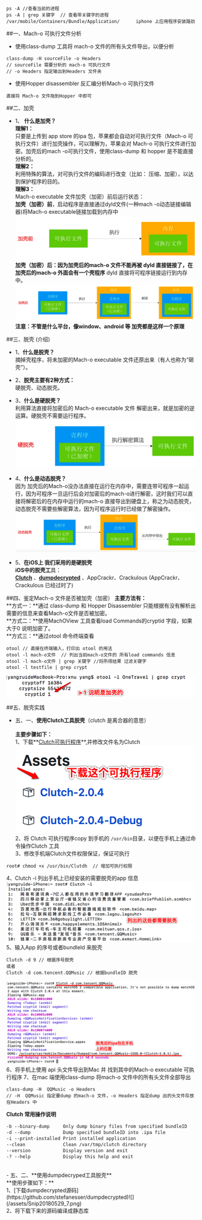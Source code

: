 ```
ps -A //查看当前的进程
ps -A | grep 关键字  // 查看带关键字的进程
/var/mobile/Containers/Bundle/Application/      iphone 上应用程序安装路劲   
```


##一、Mach-o 可执行文件分析

- 使用class-dump 工具将 mach-o 文件的所有头文件导出，以便分析
```
class-dump -H sourceFile -o Headers
// sourceFile 需要分析的 mach-o 可执行文件
// -o Headers 指定输出到Headers 文件夹
```

- 使用Hopper disassembler 反汇编分析Mach-o 可执行文件
```
直接将 Mach-o 文件拖到Hopper 中即可
```


##二、加壳
- 1、 **什么是加壳？** <br> **理解1：**<br>只要是上传到 app store 的ipa 包，苹果都会自动对可执行文件（Mach-o 可执行文件）进行加壳操作，可以理解为，苹果会对 Mach-o 可执行文件进行加密。加壳后的mach
-o可执行文件，使用class-dump 和 hopper 是不能直接分析的。<br> **理解2：**<br>利用特殊的算法，对可执行文件的编码进行改变（比如： 压缩、加密），以达到保护程序的目的。<br>**理解3：**<br>Mach-o executable 文件加壳（加密）前后运行状态：<br> **加壳（加密）前**，启动程序是直接通过dyld文件(一种mach
-o动态链接编辑器)将Mach-o executable链接加载到内存中
![](/assets/Snip20180528_1.png)
**加壳（加密）后：**因为加壳后的mach-o 文件不能再被 dyld 直接链接了，在加壳后的mach-o 外面会有一个**壳程序** dyld 直接将可程序链接运行到内存中。
![](/assets/Snip20180528_2.png)
**注意：不管是什么平台，像window、android 等 加壳都是这样一个原理**







##三、脱壳 (介绍)
- 1、**什么是脱壳？**<br> 摘掉壳程序，将未加密的Mach-o executable 文件还原出来（有人也称为“砸壳”）。

- 2、**脱壳主要有2种方式：**<br>硬脱壳、动态脱壳。

- 3、**什么是硬脱壳？**<br> 利用算法直接将加密后的 Mach-o executable 文件 解密出来，就是加密的逆运算。硬脱壳不需要运行程序。
![](/assets/Snip20180528_3.png)

- 4、**什么是动态脱壳？**<br> 因为 加壳后的Mach-o没办法直接在运行在内存中，需要连带可程序一起运行，因为可程序一旦运行后会对加密后的mach-o进行解密，这时我们可以直接将解密后的在内存中运行的mach-o 直接导出到硬盘上，称之为动态脱壳，动态脱壳不需要些解密算法，因为可程序运行时已经做了解密操作。![](/assets/Snip20180528_4.png)

- 5、**在iOS上 我们采用的是硬脱壳**<br> **iOS中的脱壳工**具：<br> **[Clutch](https://github.com/KJCracks/Clutch)** 、**[dumpdecrypted](https://github.com/stefanesser/dumpdecrypted)** 、AppCrackr、Crackulous (AppCrackr、Crackulous 已经过时了)








##四、鉴定Mach-o 文件是否被加壳（加密）
**主要方法有：**<br> **方式一：**通过 class-dump 和 Hopper Disassembler 只能根据有没有解析出需要的信息来查看Mach-o文件是否被加密。<br>**方式二：**使用MachOView 工具查看load Commands的cryptid 字段，如果大于0 说明加密了。<br>**方式三：**通过otool 命令终端查看
```
otool // 直接在终端输入，打印出 otool 的用法
otool -l mach-o文件  // 列出当前mach-o文件的 所有load commands 信息
otool -l mach-o文件 | grep 关键字 //将所得结果 过滤关键字
otool -l testfile | grep crypt
```
![](/assets/Snip20180529_2.png)


##五、脱壳实践

- 五、一、**使用Clutch工具脱壳**（clutch 是离合器的意思）<br><br>**主要步骤如下：<br>** 1、下载**[Clutch可执行程序](https://github.com/KJCracks/Clutch/releases)**,并修改文件名为Clutch<br>![](/assets/Snip20180529_4.png)<br>2、将 Clutch 可执行程序copy 到手机的 `/usr/bin`目录，以便在手机上通过命令操作Clutch 工具<br>3、修改手机端Clutch文件权限保证，保证可执行
```
root# chmod +x /usr/bin/Clutdh  // 增加可执行权限
```
4、Clutch -i  列出手机上已经安装的需要脱壳的app 信息![](/assets/Snip20180529_5.png)<br>5、输入App 的序号或者bundleId 来脱壳
```
Clutch -d 9 // 根据序号脱壳
或者
Clutch -d com.tencent.QQMusic // 根据bundleID 脱壳
```
![](/assets/Snip20180529_6.png)
6、将手机上使用 api 头文件导出到Mac 并 找到其中的Mach-o executable 可执行程序
7、在mac 端使用class-dump 将mach-o 文件中的所有头文件全部导出
```
class-dump -H  QQMusic -o Headers 
// -H  QQMusic 指定要dump 的mach-o 文件，-o Headers 指定dump 出的头文件存放在Headers 中
``` 

**Clutch 常用操作说明**
    
```
-b --binary-dump     Only dump binary files from specified bundleID
-d --dump            Dump specified bundleID into .ipa file
-i --print-installed Print installed application
--clean              Clean /var/tmp/clutch directory
--version            Display version and exit
-? --help            Display this help and exit

```

<br>
- 五、二、**使用dumpdecryped工具脱壳**<br>**使用步骤如下：**<br>1、[下载dumpdecrypted源码](https://github.com/stefanesser/dumpdecrypted)![](/assets/Snip20180529_7.png) <br>2、将下载下来的源码编译成静态库



















